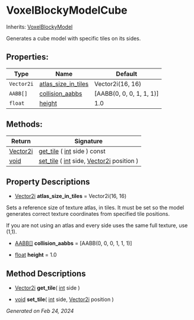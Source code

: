 # VoxelBlockyModelCube

Inherits: [VoxelBlockyModel](VoxelBlockyModel.md)

Generates a cube model with specific tiles on its sides.

## Properties: 


Type        | Name                                           | Default                  
----------- | ---------------------------------------------- | -------------------------
`Vector2i`  | [atlas_size_in_tiles](#i_atlas_size_in_tiles)  | Vector2i(16, 16)         
`AABB[]`    | [collision_aabbs](#i_collision_aabbs)          | [AABB(0, 0, 0, 1, 1, 1)] 
`float`     | [height](#i_height)                            | 1.0                      
<p></p>

## Methods: 


Return                                                                          | Signature                                                                                                                                                                                       
------------------------------------------------------------------------------- | ------------------------------------------------------------------------------------------------------------------------------------------------------------------------------------------------
[Vector2i](https://docs.godotengine.org/en/stable/classes/class_vector2i.html)  | [get_tile](#i_get_tile) ( [int](https://docs.godotengine.org/en/stable/classes/class_int.html) side ) const                                                                                     
[void](#)                                                                       | [set_tile](#i_set_tile) ( [int](https://docs.godotengine.org/en/stable/classes/class_int.html) side, [Vector2i](https://docs.godotengine.org/en/stable/classes/class_vector2i.html) position )  
<p></p>

## Property Descriptions

- [Vector2i](https://docs.godotengine.org/en/stable/classes/class_vector2i.html)<span id="i_atlas_size_in_tiles"></span> **atlas_size_in_tiles** = Vector2i(16, 16)

Sets a reference size of texture atlas, in tiles. It must be set so the model generates correct texture coordinates from specified tile positions.

If you are not using an atlas and every side uses the same full texture, use (1,1).

- [AABB[]](https://docs.godotengine.org/en/stable/classes/class_aabb[].html)<span id="i_collision_aabbs"></span> **collision_aabbs** = [AABB(0, 0, 0, 1, 1, 1)]


- [float](https://docs.godotengine.org/en/stable/classes/class_float.html)<span id="i_height"></span> **height** = 1.0


## Method Descriptions

- [Vector2i](https://docs.godotengine.org/en/stable/classes/class_vector2i.html)<span id="i_get_tile"></span> **get_tile**( [int](https://docs.godotengine.org/en/stable/classes/class_int.html) side ) 


- [void](#)<span id="i_set_tile"></span> **set_tile**( [int](https://docs.godotengine.org/en/stable/classes/class_int.html) side, [Vector2i](https://docs.godotengine.org/en/stable/classes/class_vector2i.html) position ) 


_Generated on Feb 24, 2024_
